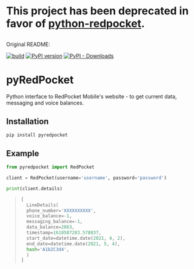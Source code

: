 # This project has been deprecated in favor of [python-redpocket](https://github.com/mbillow/python-redpocket).

##
## 
Original README: 

[![build](https://github.com/ronnie-llamado/pyRedPocket/actions/workflows/build.yml/badge.svg)](https://github.com/ronnie-llamado/pyRedPocket/actions/workflows/build.yml)
[![PyPI version](https://badge.fury.io/py/pyredpocket.svg)](https://pypi.org/project/pyredpocket/)
[![PyPI - Downloads](https://img.shields.io/pypi/dm/pyredpocket)](https://pypi.org/project/pyredpocket/)

# pyRedPocket

Python interface to RedPocket Mobile's website - to get current data, messaging and voice balances.

## Installation

```
pip install pyredpocket
```

## Example

```python
from pyredpocket import RedPocket

client = RedPocket(username='username', password='password')

print(client.details)
```
> ```python
> [ 
>   LineDetails(
>   phone_number='XXXXXXXXXX', 
>   voice_balance=-1, 
>   messaging_balance=-1, 
>   data_balance=2863, 
>   timestamp=1618587283.578837, 
>   start_date=datetime.date(2021, 4, 2), 
>   end_date=datetime.date(2021, 5, 4),
>   hash='A1b2C3d4',
>   ) 
> ]
> ```
